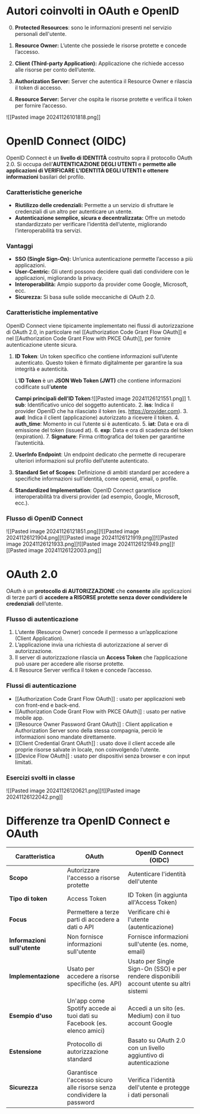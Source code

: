 
# Autori coinvolti in OAuth e OpenID

0. **Protected Resources**: sono le informazioni presenti nel servizio personali dell'utente.

1. **Resource Owner:** L’utente che possiede le risorse protette e concede l’accesso.

2. **Client (Third-party Application):** Applicazione che richiede accesso alle risorse per conto dell’utente.

3. **Authorization Server:** Server che autentica il Resource Owner e rilascia il token di accesso.

4. **Resource Server:** Server che ospita le risorse protette e verifica il token per fornire l’accesso.

![[Pasted image 20241126101818.png]]

# OpenID Connect (OIDC)

OpenID Connect è un **livello di IDENTITÀ** costruito sopra il protocollo OAuth 2.0. 
Si occupa dell’**AUTENTICAZIONE DEGLI UTENTI** e **permette alle applicazioni di VERIFICARE L'IDENTITÀ DEGLI UTENTI e ottenere informazioni** basilari del profilo.

### Caratteristiche generiche

- **Riutilizzo delle credenziali:** Permette a un servizio di sfruttare le credenziali di un altro per autenticare un utente.
- **Autenticazione semplice, sicura e decentralizzata:** Offre un metodo standardizzato per verificare l’identità dell’utente, migliorando l’interoperabilità tra servizi.

### Vantaggi

- **SSO (Single Sign-On):** Un’unica autenticazione permette l’accesso a più applicazioni.
- **User-Centric:** Gli utenti possono decidere quali dati condividere con le applicazioni, migliorando la privacy.
- **Interoperabilità:** Ampio supporto da provider come Google, Microsoft, ecc.
- **Sicurezza:** Si basa sulle solide meccaniche di OAuth 2.0.

### Caratteristiche implementative
OpenID Connect viene tipicamente implementato nei flussi di autorizzazione di OAuth 2.0, in particolare nel [[Authorization Code Grant Flow OAuth]] e nel [[Authorization Code Grant Flow with PKCE OAuth]], per fornire autenticazione utente sicura.


1. **ID Token**: Un token specifico che contiene informazioni sull’utente autenticato. Questo token è firmato digitalmente per garantire la sua integrità e autenticità.
   
   L’**ID Token** è un **JSON Web Token (JWT)** che contiene informazioni codificate sull’**utente**
   
   **Campi principali dell’ID Token**:![[Pasted image 20241126121551.png]]
	   1. **sub**: Identificativo unico del soggetto autenticato.
	   2. **iss**: Indica il provider OpenID che ha rilasciato il token (es. https://provider.com).
	   3. **aud**: Indica il client (applicazione) autorizzato a ricevere il token.
	   4. **auth_time**: Momento in cui l’utente si è autenticato.
	   5. **iat**: Data e ora di emissione del token (issued at).
	   6. **exp**: Data e ora di scadenza del token (expiration).
	   7. **Signature**: Firma crittografica del token per garantirne l’autenticità.

3. **UserInfo Endpoint**: Un endpoint dedicato che permette di recuperare ulteriori informazioni sul profilo dell’utente autenticato.

4. **Standard Set of Scopes**: Definizione di ambiti standard per accedere a specifiche informazioni sull’identità, come openid, email, o profile.

5. **Standardized Implementation**: OpenID Connect garantisce interoperabilità tra diversi provider (ad esempio, Google, Microsoft, ecc.).

### Flusso di OpenID Connect
![[Pasted image 20241126121851.png]]![[Pasted image 20241126121904.png]]![[Pasted image 20241126121919.png]]![[Pasted image 20241126121933.png]]![[Pasted image 20241126121949.png]]![[Pasted image 20241126122003.png]]


# OAuth 2.0

OAuth è un **protocollo di AUTORIZZAZIONE** che **consente** alle applicazioni di terze parti di **accedere a RISORSE protette senza dover condividere le credenziali** dell’utente.

### Flusso di autenticazione

1. L’utente (Resource Owner) concede il permesso a un’applicazione (Client Application).
2. L’applicazione invia una richiesta di autorizzazione al server di autorizzazione.
3. Il server di autorizzazione rilascia un **Access Token** che l’applicazione può usare per accedere alle risorse protette.
4. Il Resource Server verifica il token e concede l’accesso.

### Flussi di autenticazione

- [[Authorization Code Grant Flow OAuth]] : usato per applicazioni web con front-end e back-end.
- [[Authorization Code Grant Flow with PKCE OAuth]] : usato per native mobile app.
- [[Resource Owner Password Grant OAuth]] : Client application e Authorization Server sono della stessa compagnia, perciò le informazioni sono mandate direttamente.
- [[Client Credential Grant OAuth]] : usato dove il client accede alle proprie risorse salvate in locale, non coinvolgendo l'utente.
- [[Device Flow OAuth]] : usato per dispositivi senza browser e con input limitati.

### Esercizi svolti in classe
![[Pasted image 20241126120621.png]]![[Pasted image 20241126122042.png]]

# Differenze tra OpenID Connect e OAuth
| **Caratteristica**           | **OAuth**                                                              | **OpenID Connect (OIDC)**                                                                |
| ---------------------------- | ---------------------------------------------------------------------- | ---------------------------------------------------------------------------------------- |
| **Scopo**                    | Autorizzare l'accesso a risorse protette                               | Autenticare l'identità dell'utente                                                       |
| **Tipo di token**            | Access Token                                                           | ID Token (in aggiunta all'Access Token)                                                  |
| **Focus**                    | Permettere a terze parti di accedere a dati o API                      | Verificare chi è l'utente (autenticazione)                                               |
| **Informazioni sull'utente** | Non fornisce informazioni sull'utente                                  | Fornisce informazioni sull'utente (es. nome, email)                                      |
| **Implementazione**          | Usato per accedere a risorse specifiche (es. API)                      | Usato per Single Sign-On (SSO) e per rendere disponibili account utente su altri sistemi |
| **Esempio d'uso**            | Un'app come Spotify accede ai tuoi dati su Facebook (es. elenco amici) | Accedi a un sito (es. Medium) con il tuo account Google                                  |
| **Estensione**               | Protocollo di autorizzazione standard                                  | Basato su OAuth 2.0 con un livello aggiuntivo di autenticazione                          |
| **Sicurezza**                | Garantisce l'accesso sicuro alle risorse senza condividere la password | Verifica l'identità dell'utente e protegge i dati personali                              |